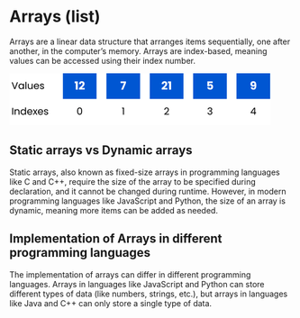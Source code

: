 # Arrays (list)

Arrays are a linear data structure that arranges items sequentially, one after another, in the computer’s memory. Arrays are index-based, meaning values can be accessed using their index number.

![Array](../../images/array.png)

## Static arrays vs Dynamic arrays

Static arrays, also known as fixed-size arrays in programming languages like C and C++, require the size of the array to be specified during declaration, and it cannot be changed during runtime. However, in modern programming languages like JavaScript and Python, the size of an array is dynamic, meaning more items can be added as needed.

## Implementation of Arrays in different programming languages

The implementation of arrays can differ in different programming languages. Arrays in languages like JavaScript and Python can store different types of data (like numbers, strings, etc.), but arrays in languages like Java and C++ can only store a single type of data.
